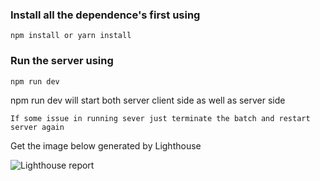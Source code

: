 ### Install all the dependence's first using
```
npm install or yarn install
```

### Run the server using
```
npm run dev
```
npm run dev will start both server client side as well as server side

```
If some issue in running sever just terminate the batch and restart server again
```
Get the image below generated by Lighthouse

![Lighthouse report](https://www.linkpicture.com/q/light_house_report.png?raw=true "Title")

